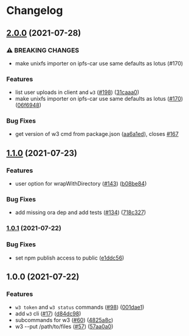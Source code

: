 # Changelog

## [2.0.0](https://www.github.com/web3-storage/web3.storage/compare/w3-v1.1.0...w3-v2.0.0) (2021-07-28)


### ⚠ BREAKING CHANGES

* make unixfs importer on ipfs-car use same defaults as lotus (#170)

### Features

* list user uploads in client and `w3` ([#198](https://www.github.com/web3-storage/web3.storage/issues/198)) ([31caaa0](https://www.github.com/web3-storage/web3.storage/commit/31caaa0d6ef88a7467c6192a8b2d976f70087c62))
* make unixfs importer on ipfs-car use same defaults as lotus ([#170](https://www.github.com/web3-storage/web3.storage/issues/170)) ([06f6948](https://www.github.com/web3-storage/web3.storage/commit/06f6948ce36b5e2a87f31b9bfac41e9465cb901b))


### Bug Fixes

* get version of w3 cmd from package.json ([aa6a1ed](https://www.github.com/web3-storage/web3.storage/commit/aa6a1edcd7e0e586230d0146cb30877b8af62f71)), closes [#167](https://www.github.com/web3-storage/web3.storage/issues/167)

## [1.1.0](https://www.github.com/web3-storage/web3.storage/compare/w3-v1.0.1...w3-v1.1.0) (2021-07-23)


### Features

* user option for wrapWithDirectory ([#143](https://www.github.com/web3-storage/web3.storage/issues/143)) ([b08be84](https://www.github.com/web3-storage/web3.storage/commit/b08be84e7efcd610c21ff56b0cc129a11faf3840))


### Bug Fixes

* add missing ora dep and add tests ([#134](https://www.github.com/web3-storage/web3.storage/issues/134)) ([718c327](https://www.github.com/web3-storage/web3.storage/commit/718c327b87b4143358d9c6de5d69a83d8dcb65e0))

### [1.0.1](https://www.github.com/web3-storage/web3.storage/compare/w3-v1.0.0...w3-v1.0.1) (2021-07-22)


### Bug Fixes

* set npm publish access to public ([e1ddc56](https://www.github.com/web3-storage/web3.storage/commit/e1ddc56ca014dfe52bdb37c2f5f76b6fb0fee15d))

## 1.0.0 (2021-07-22)


### Features

* `w3 token` and `w3 status` commands ([#98](https://www.github.com/web3-storage/web3.storage/issues/98)) ([001dae1](https://www.github.com/web3-storage/web3.storage/commit/001dae1375bfdbbee9e72d95e94065fb87ead11b))
* add `w3` cli ([#17](https://www.github.com/web3-storage/web3.storage/issues/17)) ([d84dc98](https://www.github.com/web3-storage/web3.storage/commit/d84dc98ac39fe3546adc8711ea975ca0d762f0c0))
* subcommands for w3 ([#60](https://www.github.com/web3-storage/web3.storage/issues/60)) ([4825a8c](https://www.github.com/web3-storage/web3.storage/commit/4825a8c28266b60d6b37f498c327737e83093c15))
* w3 --put /path/to/files ([#57](https://www.github.com/web3-storage/web3.storage/issues/57)) ([57aa0a0](https://www.github.com/web3-storage/web3.storage/commit/57aa0a0fbd16801234fa896b09fe2522d7aa1962))
